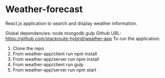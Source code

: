 # Weather-forecast
React.js application to search and display weather information.

Global dependencies:
node
mongodb
gulp
Github URL: https://github.com/stackroute-hybrid/weather-app
To run the application:

1. Clone the repo
2. From weather-app/client run npm install
3. From weather-app/server run npm install
4. From weather-app/client run gulp
5. From weather-app/server run npm start
